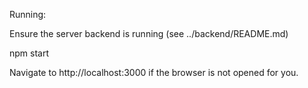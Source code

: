 Running:

Ensure the server backend is running (see ../backend/README.md)

npm start

Navigate to http://localhost:3000 if the browser is not opened for you.
